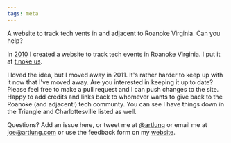 ```yaml
---
tags: meta
---
```

A website to track tech vents in and adjacent to Roanoke Virginia. Can you help?

In [2010](https://twitter.com/artlung/status/12178230668693505) I created a website to track tech events in Roanoke Virginia. I put it at [t.noke.us](http://t.noke.us/).

I loved the idea, but I moved away in 2011. It's rather harder to keep up with it now that I've moved away. Are you interested in keeping it up to date? Please feel free to make a pull request and I can push changes to the site. Happy to add credits and links back to whomever wants to give back to the Roanoke (and adjacent!) tech communty. You can see I have things down in the Triangle and Charlottesville listed as well.

Questions? Add an issue here, or tweet me at [@artlung](https://twitter.com/artlung) or email me at joe@artlung.com or use the feedback form on my [website](http://artlung.com/contact/).
